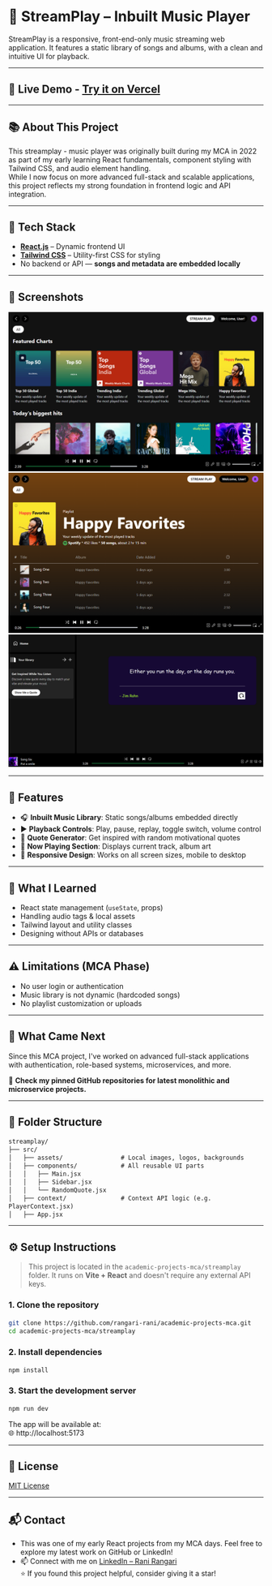 # 🎵 StreamPlay – Inbuilt Music Player 

StreamPlay is a responsive, front-end-only music streaming web application. It features a static library of songs and albums, with a clean and intuitive UI for playback.

---

## 🚀 Live Demo -  [Try it on Vercel](https://streamplay-pi.vercel.app/)

---

## 📚 About This Project

This streamplay - music player was originally built during my MCA in 2022 as part of my early learning  React fundamentals, component styling with Tailwind CSS, and audio element handling.  
While I now focus on more advanced full-stack and scalable applications, this project reflects my strong foundation in frontend logic and API integration. 

---

## 🧰 Tech Stack

- **[React.js](https://reactjs.org/)** – Dynamic frontend UI
- **[Tailwind CSS](https://tailwindcss.com/)** – Utility-first CSS for styling
- No backend or API — **songs and metadata are embedded locally**

---

## 📸 Screenshots

![Home Page](https://github.com/rangari-rani/academic-projects-mca/blob/d09d41670940ef0fb8edb5fee2b2235b35b83963/streamplay/homepage.png) 
![Song Page](https://github.com/rangari-rani/academic-projects-mca/blob/d09d41670940ef0fb8edb5fee2b2235b35b83963/streamplay/songpage.png)  
![Quote Page](https://github.com/rangari-rani/academic-projects-mca/blob/b609248779fad2c481225f0f94ebd5158c1aa540/streamplay/quotepage.png)  

---

## 🚀 Features

- 🎧 **Inbuilt Music Library**: Static songs/albums embedded directly
- ▶️ **Playback Controls**: Play, pause, replay, toggle switch, volume control
- 🧠 **Quote Generator**: Get inspired with random motivational quotes
- 🎵 **Now Playing Section**: Displays current track, album art
- 📱 **Responsive Design**: Works on all screen sizes, mobile to desktop

---

## 🧠 What I Learned

- React state management (`useState`, props)
- Handling audio tags & local assets
- Tailwind layout and utility classes
- Designing without APIs or databases

---

## ⚠️ Limitations (MCA Phase)

- No user login or authentication
- Music library is not dynamic (hardcoded songs)
- No playlist customization or uploads

---

## 🔄 What Came Next

Since this MCA project, I've worked on advanced full-stack applications with authentication, role-based systems, microservices, and more.

📌 **Check my pinned GitHub repositories for latest monolithic and microservice projects.**  

---

## 📁 Folder Structure 

```
streamplay/
├── src/
│   ├── assets/                # Local images, logos, backgrounds
│   ├── components/            # All reusable UI parts
│   │   ├── Main.jsx
│   │   ├── Sidebar.jsx
│   │   └── RandomQuote.jsx
│   ├── context/               # Context API logic (e.g. PlayerContext.jsx)
│   ├── App.jsx
```

---

## ⚙️ Setup Instructions

> This project is located in the `academic-projects-mca/streamplay` folder. It runs on **Vite + React** and doesn't require any external API keys.

### 1. Clone the repository

```bash
git clone https://github.com/rangari-rani/academic-projects-mca.git
cd academic-projects-mca/streamplay
```

### 2. Install dependencies

```bash
npm install
```

### 3. Start the development server

```bash
npm run dev
```

The app will be available at:  
🌐 http://localhost:5173

---

## 📜 License

[MIT License](LICENSE)

---

## 📬 Contact

-  This was one of my early React projects from my MCA days. Feel free to explore my latest work on GitHub or LinkedIn! 
- 📫 Connect with me on [LinkedIn – Rani Rangari](https://www.linkedin.com/in/rani-rangari/)  
⭐ If you found this project helpful, consider giving it a star!

